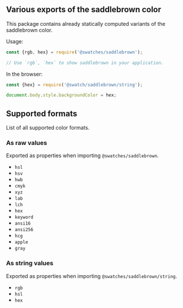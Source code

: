 ## Various exports of the saddlebrown color

This package contains already statically computed variants of the saddlebrown color.

Usage:
```js
const {rgb, hex} = require('@swatches/saddlebrown');

// Use `rgb`, `hex` to show saddlebrown in your application.
```

In the browser:
```js
const {hex} = require('@swatch/saddlebrown/string');

document.body.style.backgroundColor = hex;
```

## Supported formats


List of all supported color formats.

### As raw values

Exported as properties when importing `@swatches/saddlebrown`.

- `hsl`
- `hsv`
- `hwb`
- `cmyk`
- `xyz`
- `lab`
- `lch`
- `hex`
- `keyword`
- `ansi16`
- `ansi256`
- `hcg`
- `apple`
- `gray`

### As string values

Exported as properties when importing `@swatches/saddlebrown/string`.

- `rgb`
- `hsl`
- `hex`
